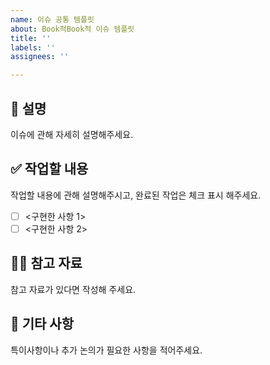 ```yaml
---
name: 이슈 공통 템플릿
about: Book적Book적 이슈 템플릿
title: ''
labels: ''
assignees: ''

---
```


## 📄 설명
이슈에 관해 자세히 설명해주세요.

## ✅ 작업할 내용
작업할 내용에 관해 설명해주시고, 완료된 작업은 체크 표시 해주세요.
- [ ] <구현한 사항 1>
- [ ] <구현한 사항 2>

## 🙋🏻 참고 자료
참고 자료가 있다면 작성해 주세요.

## 📝 기타 사항
특이사항이나 추가 논의가 필요한 사항을 적어주세요.
